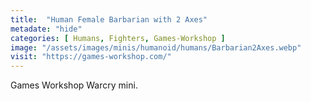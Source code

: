 ```yaml
---
title:  "Human Female Barbarian with 2 Axes"
metadate: "hide"
categories: [ Humans, Fighters, Games-Workshop ]
image: "/assets/images/minis/humanoid/humans/Barbarian2Axes.webp"
visit: "https://games-workshop.com/"
---
```

Games Workshop Warcry mini.